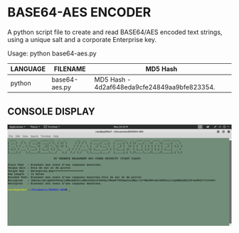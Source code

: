 # BASE64-AES ENCODER
A python script file to create and read BASE64/AES encoded text strings, using a unique salt and a corporate Enterprise key.

Usage: python base64-aes.py

| LANGUAGE | FILENAME | MD5 Hash |
|------    |------    | -------  |
| python | base64-aes.py | MD5 Hash - 4d2af648eda9cfe24849aa9bfe823354. |

## CONSOLE DISPLAY
![Screenshot](picture1.png)
